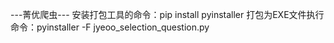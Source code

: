 ---菁优爬虫---
安装打包工具的命令：pip install pyinstaller
打包为EXE文件执行命令：pyinstaller -F jyeoo_selection_question.py